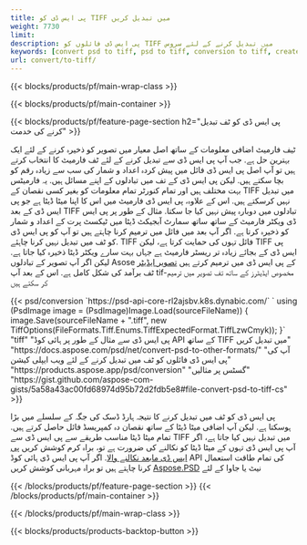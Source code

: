 ```yaml
---
title: پی ایس ڈی کو TIFF میں تبدیل کریں
weight: 7730
limit: 
description: پی ایس ڈی فائلوں کو TIFF میں تبدیل کرنے کے لئے سروس
keywords: [convert psd to tiff, psd to tiff, conversion to tiff, create tiff from psd, print psd as tiff]
url: convert/to-tiff/
---
```


{{< blocks/products/pf/main-wrap-class >}}

{{< blocks/products/pf/main-container >}}

{{< blocks/products/pf/feature-page-section h2="پی ایس ڈی کو ٹف تبدیل کرنے کی خدمت" >}}
<p>ٹیف فارمیٹ اضافی معلومات کے ساتھ اصل معیار میں تصویر کو ذخیرہ کرنے کے لئے ایک بہترین حل ہے. جب آپ پی ایس ڈی سے تبدیل کرنے کے لئے ٹف فارمیٹ کا انتخاب کرتے ہیں تو آپ اصل پی ایس ڈی فائل میں پیش کردہ اعداد و شمار کی سب سے زیادہ رقم کو بچا سکتے ہیں. لیکن پی ایس ڈی کے تف میں تبادلوں کے اپنے مسائل ہیں. یہ فارمیٹس بہت مختلف ہیں اور تمام کنورٹر تمام معلومات کو بغیر کسی نقصان کے TIFF میں تبدیل نہیں کرسکتے ہیں. اس کے علاوہ، پی ایس ڈی فارمیٹ میں اس کا اپنا میٹا ڈیٹا ہے جو پی ایس ڈی کے بعد TIFF تبادلوں میں دوبارہ پیش نہیں کیا جا سکتا. مثال کے طور پر پی ایس ڈی ویکٹر فارمیٹ کے ساتھ ساتھ سمارٹ آبجیکٹ ڈیٹا میں ٹیکسٹ پرت کے اعداد و شمار کو ذخیرہ کرتا ہے. اگر آپ بعد میں فائل میں ترمیم کرنا چاہتے ہیں تو آپ کو پی ایس ڈی کو ٹف میں تبدیل نہیں کرنا چاہئے. TIFF فائل تہوں کی حمایت کرتا ہے، لیکن TIFF پی ایس ڈی کے بجائے زیادہ تر ریسٹر فارمیٹ ہے جہاں بہت سارے ویکٹر ڈیٹا ذخیرہ کیا جاتا ہے. لیکن اگر آپ تصویر کے تبادلوں Asose کے پی ایس ڈی میں ترمیم کرتے ہیں <a href="https://products.aspose.app/psd/photo-editor">تصویر ایڈیٹر</a> ٹف برآمد کی شکل کامل ہے. اس کے بعد آپ tif-مخصوص ایڈیٹرز کے ساتھ تف تصویر میں ترمیم کر سکتے ہیں</p>
{{< psd/conversion `https://psd-api-core-rl2ajsbv.k8s.dynabic.com/` 
`    using (PsdImage image = (PsdImage)Image.Load(sourceFileName))
    {
        image.Save(sourceFileName + ".tiff", new TiffOptions(FileFormats.Tiff.Enums.TiffExpectedFormat.TiffLzwCmyk));
    }` 
	"tiff" 
"پی ایس ڈی سے مثال کے طور پر ہائی کوڈ API کے ساتھ TIFF میں تبدیل کریں"  "https://docs.aspose.com/psd/net/convert-psd-to-other-formats/" 
"آپ کی پی ایس ڈی فائلوں کو ٹف میں تبدیل کرنے کے لئے ویب ایپلی کیشن" "https://products.aspose.app/psd/conversion" 
"گسٹس پر مثالیں" "https://gist.github.com/aspose-com-gists/5a58a43ac00fd68974d95b72d2fdb5e8#file-convert-psd-to-tiff-cs" >}}
<p>پی ایس ڈی کو ٹف میں تبدیل کرنے کا نتیجہ ہارڈ ڈسک کی جگہ کے سلسلے میں بڑا ہوسکتا ہے. لیکن آپ اضافی میٹا ڈیٹا کے ساتھ نقصان دہ کمپریسڈ فائل حاصل کرتے ہیں. تمام میٹا ڈیٹا مناسب طریقے سے پی ایس ڈی سے TIFF میں تبدیل نہیں کیا جاتا ہے، اگر آپ پی ایس ڈی تہوں کے میٹا ڈیٹا کو نکالنے کی ضرورت ہے تو، براہ کرم کوشش کریں <a href="https://products.aspose.app/psd/metadata">پی ایس ڈی مابعد نکالنے والا</a>. اگر آپ پی ایس ڈی ہائی کوڈ API کی تمام طاقت استعمال کرنا چاہتے ہیں تو براہ مہربانی کوشش کریں <a href="/psd">Aspose.PSD</a> نیٹ یا جاوا کے لئے</p>
{{< /blocks/products/pf/feature-page-section >}}
{{< /blocks/products/pf/main-container >}}


{{< /blocks/products/pf/main-wrap-class >}}

{{< blocks/products/products-backtop-button >}}
